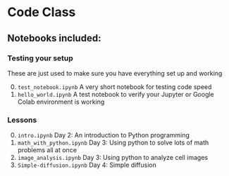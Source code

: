 # Code Class

## Notebooks included:

### Testing your setup

These are just used to make sure you have everything set up and working

0. `test_notebook.ipynb` A very short notebook for testing code speed
1. `hello_world.ipynb` A test notebook to verify your Jupyter or Google Colab environment is working

### Lessons
0. `intro.ipynb` Day 2: An introduction to Python programming
1. `math_with_python.ipynb` Day 3: Using python to solve lots of math problems all at once
2. `image_analysis.ipynb` Day 3: Using python to analyze cell images
3. `Simple-diffusion.ipynb` Day 4: Simple diffusion

